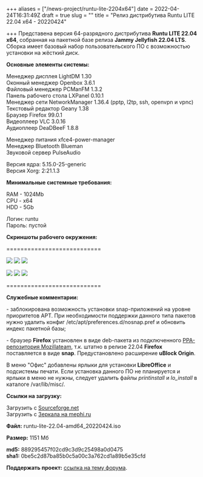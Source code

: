 +++
aliases = ["/news-project/runtu-lite-2204x64"]
date = 2022-04-24T16:31:49Z
draft = true
slug = ""
title = "Релиз дистрибутива Runtu LITE 22.04 х64 - 20220424"

+++
Представена версия 64-разрядного дистрибутива **Runtu LITE 22.04 х64**, собранная на пакетной базе релиза **Jammy Jellyfish 22.04 LTS**. Сборка имеет базовый набор пользовательского ПО с возможностью установки на жёсткий диск.  
<!--more-->  
  
 **Основные элементы системы:**  
  
Менеджер дисплея LightDM 1.30  
Оконный менеджер Openbox 3.6.1  
Файловый менеджер PCManFM 1.3.2  
Панель рабочего стола LXPanel 0.10.1  
Менеджер сети NetworkManager 1.36.4 (pptp, l2tp, ssh, openvpn и vpnc)  
Текстовый редактор Geany 1.38  
Браузер Firefox 99.0.1  
Видеоплеер VLC 3.0.16  
Аудиоплеер DeaDBeeF 1.8.8  
  
  
Менеджер питания xfce4-power-manager  
Менеджер Bluetooth Blueman  
Звуковой сервер PulseAudio  
  
Версия ядра: 5.15.0-25-generic  
Версия Xorg: 2:21.1.3  
   
  
 **Минимальные системные требования:**  
  
RAM - 1024Mb  
CPU - x64  
HDD - 5Gb  
  
Логин: runtu  
Пароль: пустой  
  
 **Скриншоты рабочего окружения:**  
  
===========================  
  
[![](https://i.ibb.co/c1b4Czk/LITE-22-04-1.png)](https://ibb.co/c1b4Czk) [![](https://i.ibb.co/jkPdpQ5/LITE-22-04-2.png)](https://ibb.co/jkPdpQ5) [![](https://i.ibb.co/CzVXmTT/LITE-22-04-3.png)](https://ibb.co/CzVXmTT)  
  
[![](https://i.ibb.co/ZXJ73sZ/LITE-22-04-4.png)](https://ibb.co/ZXJ73sZ) [![](https://i.ibb.co/y0RGbVV/LITE-22-04-5.png)](https://ibb.co/y0RGbVV) [![](https://i.ibb.co/H2v8TVb/LITE-22-04-4png.png)](https://ibb.co/H2v8TVb)   
  
===========================  
  
 **Служебные комментарии:**  
  
\- заблокирована возможность установки snap-приложений на уровне приоритетов APT. При необходимости поддержки данного типа пакетов нужно удалить конфиг /etc/apt/preferences.d/nosnap.pref и обновить индекс пакетной базы;  
  
\- браузер **Firefox** установлен в виде deb-пакета из подключенного [PPA-репозитория Mozillateam](https://launchpad.net/\~mozillateam/+archive/ubuntu/ppa), т.к. штатно в релизе 22.04 **Firefox** поставляется в виде **snap**. Предустановлено расширение **uBlock Origin**.  
  
  
В меню "Офис" добавлены ярлыки для установки **LibreOffice** и подсистемы печати. Если установка данного ПО не планируется и ярлыки в меню не нужны, следует удалить файлы _printinstall_ и _lo_install_ в каталоге /var/lib/misc/.  
  
  
 **Ссылки на загрузку:**  
  
Загрузить с [Sourceforge.net](https://sourceforge.net/projects/runtu/files/runtu%2022.04/LITE/runtu-lite-22.04-amd64_20220424.iso/download)  
Загрузить с [Зеркала на mephi.ru](http://mirror.mephi.ru/runtu/runtu%2022.04/LITE/runtu-lite-22.04-amd64_20220424.iso)  
  
**Файл:** runtu-lite-22.04-amd64_20220424.iso  
  
**Размер:** 1151 Мб  
  
  
**md5:** 889295457f02cd9c3d9c25498a0d0475  
**sha1:** 0be5c2d87ba85b0c5a00c3a762cd1a89b5e35cfd   
  
  
**Поддержать проект:** [ссылка на тему форума](http://forum.runtu.org/index.php/topic,188.0.html).